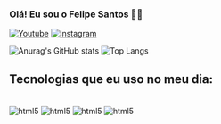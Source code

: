 ### Olá! Eu sou o Felipe Santos 👋🏾

[![Youtube](https://img.shields.io/badge/YouTube-FF0000?style=for-the-badge&logo=youtube&logoColor=white)](https://www.youtube.com/@Mechanic_Dev)
[![Instagram](https://img.shields.io/badge/Instagram-E4405F?style=for-the-badge&logo=instagram&logoColor=white)](https://www.instagram.com/mechanic_dev0/)

![Anurag's GitHub stats](https://github-readme-stats.vercel.app/api?username=felipesantosf1&show_icons=true&theme=dark&height=500)
![Top Langs](https://github-readme-stats.vercel.app/api/top-langs/?username=felipesantosf1&size_weight=0.5&count_weight=0.5&height=500)


## Tecnologias que eu uso no meu dia:

<div style="display: inline_block"><br/>
    <img align="center" alt="html5" src="https://img.shields.io/badge/HTML5-E34F26?style=for-the-badge&logo=html5&logoColor=white" />
    <img align="center" alt="html5" src="https://img.shields.io/badge/CSS3-1572B6?style=for-the-badge&logo=css3&logoColor=white" />
    <img align="center" alt="html5" src="https://img.shields.io/badge/JavaScript-323330?style=for-the-badge&logo=javascript&logoColor=F7DF1E" />
    <img align="center" alt="html5" src="https://img.shields.io/badge/Python-14354C?style=for-the-badge&logo=python&logoColor=white" />
</div><br/>



